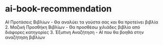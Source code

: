 # ai-book-recommendation
AI Προτάσεις Βιβλίων - Θα αναλύει τα γούστα σας και θα προτείνει βιβλία 2. Μαζική Προσθήκη Βιβλίων - Θα προσθέσω χιλιάδες βιβλία από διάφορες κατηγορίες 3. Έξυπνη Αναζήτηση - AI που θα βοηθά στην αναζήτηση βιβλίων
